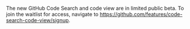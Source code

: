 The new GitHub Code Search and code view are in limited public beta. To join the waitlist for access, navigate to https://github.com/features/code-search-code-view/signup. 